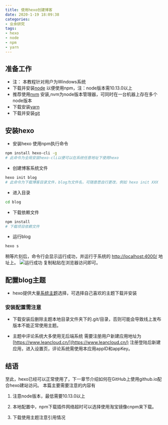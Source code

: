 ```yaml
---
title: 使用hexo创建博客
date: 2020-1-19 18:09:38
categories:
- 业余研究
tags: 
- hexo
- node 
- npm 
- yarn
---
```


## 准备工作

- 注： 本教程针对用户为Windows系统
- 下载并安装[node](https://nodejs.org/zh-cn/)  以便使用npm，注：node版本需10.13.0以上
- 推荐使用[nvm](https://github.com/coreybutler/nvm-windows/releases) 安装,nvm为node版本管理器，可同时在一台机器上存在多个node版本
- 下载安装[yarn](https://yarn.bootcss.com/)
- 下载并安装[git](https://git-scm.com/downloads)

## 安装hexo

- 安装hexo 使用npm执行命令

```bash
npm install hexo-cli -g
# 此命令为全局安装hexo-cli以便可以在系统任意地址下使用hexo
```

- 创建博客系统文件

```bash
hexo init blog
# 此命令为下载博客目录文件，blog为文件名，可随意愿自行更改，例如 hexo init XXX
```

- 进入目录

```bash
cd blog
```

- 下载依赖文件

```bash
npm install
# 下载项目依赖文件
```

- 运行blog

```bash
hexo s
```

稍等片刻后，命令行会显示运行成功，并运行于系统的 <http://localhost:4000/> 地址上。
![运行成功](hexoS.png)
复制粘贴在浏览器访问即可。

## 配置blog主题

- hexo提供大量[系统主题](https://hexo.io/themes/)选择，可选择自己喜欢的主题下载并安装

### 安装配置需注意

- 下载安装后删除主题本地目录文件夹下的.git/目录，否则可能会导致线上发布版本不能正常使用主题。

- 主题中评论系统大多使用无后端系统  需要注册用户新建应用地址为[https://www.leancloud.cn/](https://www.leancloud.cn/) 注册登陆后新建应用，进入设置页，评论系统需使用本应用appID和appKey。

## 结语

至此，hexo已经可以正常使用了，下一章节介绍如何在GitHub上使用github.io配合hexo建站访问。
本篇主要需要注意的内容有

1. 注意node版本，最低需要10.13.0以上

2. 本地配置中，npm下载插件网络超时可以选择使用淘宝镜像cnpm来下载。

3. 下载使用主题注意引用情况
